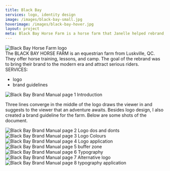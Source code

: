 ```yaml
---
title: Black Bay
services: logo, identity design
image: /images/black-bay-small.jpg
hoverimage: /images/black-bay-hover.jpg
layout: project
meta: Black Bay Horse Farm is a horse farm that Janelle helped rebrand, which included a logo and brand guidelines.
---
```


<img class="img-flex load-hidden" src="{{ site.baseurl }}/images/black-bay-logo.svg" alt="Black Bay Horse Farm logo"/>

<div class="grid push-2 project-text">
  <div class="unit xs-1 m-2-3">
  The BLACK BAY HORSE FARM is an equestrian farm from Luskville, QC. They offer horse training, lessons, and camp. The goal of the rebrand was to bring their brand to the modern era and attract serious riders.
  </div>
  <aside class="unit xs-1 m-1-3">
  SERVICES:
    <ul class="list-group pad-t-1-2">
      <li>logo</li>
      <li>brand guidelines</li>
    </ul>
  </aside>
</div>

<img class="img-flex load-hidden drop-shadow push" src="{{ site.baseurl }}/images/black-bay-manual-1.jpg" alt="Black Bay Brand Manual page 1 Introduction"/>

<p class="project-text">Three lines converge in the middle of the logo draws the viewer in and suggests to the viewer that an adventure awaits. Besides logo design, I also created a brand guideline for the farm. Below are some shots of the document.</p>

<img class="img-flex load-hidden drop-shadow push" src="{{ site.baseurl }}/images/black-bay-manual-2.jpg" alt="Black Bay Brand Manual page 2 Logo dos and donts"/>
<img class="img-flex load-hidden drop-shadow push" src="{{ site.baseurl }}/images/black-bay-manual-3.jpg" alt="Black Bay Brand Manual page 3 Logo Colours"/>
<img class="img-flex load-hidden drop-shadow push" src="{{ site.baseurl }}/images/black-bay-manual-4.jpg" alt="Black Bay Brand Manual page 4 Logo application"/>
<img class="img-flex load-hidden drop-shadow push" src="{{ site.baseurl }}/images/black-bay-manual-5.jpg" alt="Black Bay Brand Manual page 5 buffer zone"/>
<img class="img-flex load-hidden drop-shadow push" src="{{ site.baseurl }}/images/black-bay-manual-6.jpg" alt="Black Bay Brand Manual page 6 Typography"/>
<img class="img-flex load-hidden drop-shadow push" src="{{ site.baseurl }}/images/black-bay-manual-7.jpg" alt="Black Bay Brand Manual page 7 Alternative logo"/>
<img class="img-flex load-hidden drop-shadow push" src="{{ site.baseurl }}/images/black-bay-manual-8.jpg" alt="Black Bay Brand Manual page 8 typography application"/>
